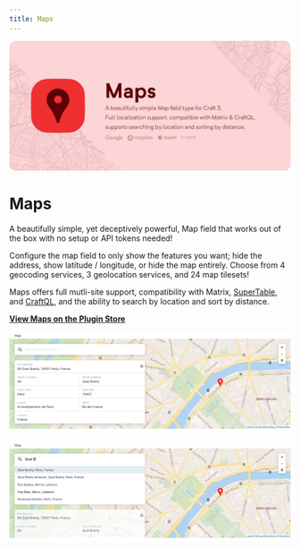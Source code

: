 ```yaml
---
title: Maps
---
```


![Maps](map-banner.jpg)

# Maps

A beautifully simple, yet deceptively powerful, Map field that works out of the 
box with no setup or API tokens needed! 

Configure the map field to only show the features you want; hide the address, 
show latitude / longitude, or hide the map entirely. Choose from 4 geocoding 
services, 3 geolocation services, and 24 map tilesets!

Maps offers full mutli-site support, compatibility with Matrix, 
[SuperTable](https://verbb.io/craft-plugins/super-table/features), and 
[CraftQL](https://plugins.craftcms.com/craftql), and the ability to search by 
location and sort by distance.

**[View Maps on the Plugin Store](https://plugins.craftcms.com/simplemap)**

![Maps Field](./normal.png)

![Searching](./normal-searching.png)
